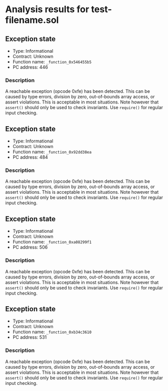 # Analysis results for test-filename.sol

## Exception state

- Type: Informational
- Contract: Unknown
- Function name: `_function_0x546455b5`
- PC address: 446

### Description

A reachable exception (opcode 0xfe) has been detected. This can be caused by type errors, division by zero, out-of-bounds array access, or assert violations. This is acceptable in most situations. Note however that `assert()` should only be used to check invariants. Use `require()` for regular input checking.

## Exception state

- Type: Informational
- Contract: Unknown
- Function name: `_function_0x92dd38ea`
- PC address: 484

### Description

A reachable exception (opcode 0xfe) has been detected. This can be caused by type errors, division by zero, out-of-bounds array access, or assert violations. This is acceptable in most situations. Note however that `assert()` should only be used to check invariants. Use `require()` for regular input checking.

## Exception state

- Type: Informational
- Contract: Unknown
- Function name: `_function_0xa08299f1`
- PC address: 506

### Description

A reachable exception (opcode 0xfe) has been detected. This can be caused by type errors, division by zero, out-of-bounds array access, or assert violations. This is acceptable in most situations. Note however that `assert()` should only be used to check invariants. Use `require()` for regular input checking.

## Exception state

- Type: Informational
- Contract: Unknown
- Function name: `_function_0xb34c3610`
- PC address: 531

### Description

A reachable exception (opcode 0xfe) has been detected. This can be caused by type errors, division by zero, out-of-bounds array access, or assert violations. This is acceptable in most situations. Note however that `assert()` should only be used to check invariants. Use `require()` for regular input checking.
